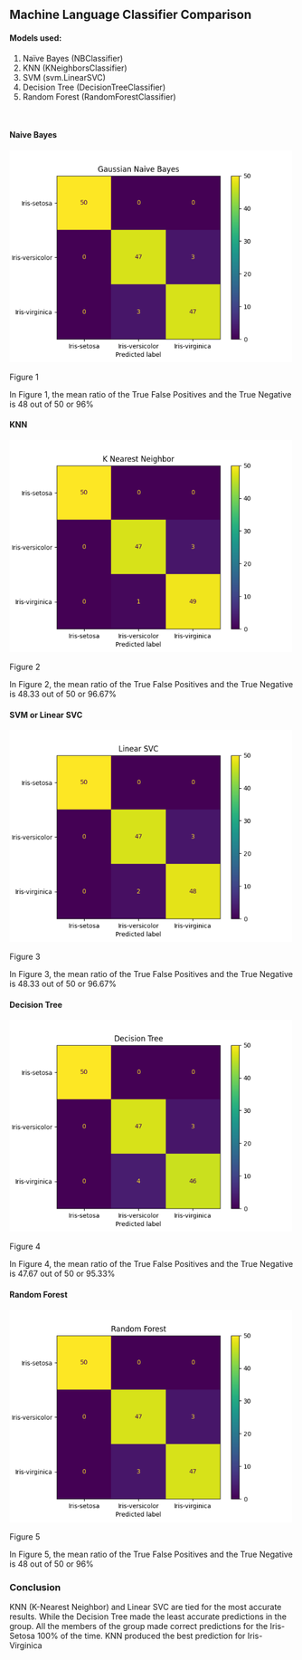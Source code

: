 <h2> Machine Language Classifier Comparison </h2>

<section>
  <h4>Models used:</h4>
  <ol>
    <li>Naïve Bayes (NBClassifier) </li>
    <li>KNN (KNeighborsClassifier) </li>
    <li>SVM (svm.LinearSVC) </li>
    <li>Decision Tree (DecisionTreeClassifier) </li>
    <li>Random Forest (RandomForestClassifier) </li>
  </ol>
</section>
<br/>
<section>
 <h4>Naive Bayes</h4>
 <img src="../build/compare-gaussian-naive-bayes.png"
  alt="Naive Bayes image" width="500"
  />
  <p>Figure 1</p>
  <p>In Figure 1, the mean ratio of the True False Positives and the True Negative is 48 out of 50 or 96%</p>
</section>

 <h4>KNN</h4>
 <img src="../build/compare-k-nearest-neighbor.png"
 alt="KNN image" width="500"
 />
  <p>Figure 2</p>
  <p>In Figure 2, the mean ratio of the True False Positives and the True Negative is 48.33 out of 50 or 96.67%</p>

 <h4>SVM or Linear SVC</h4>
 <img src="../build/compare-linear-svc.png"
 alt="SVM image" width="500"
 />
  <p>Figure 3</p>
  <p>In Figure 3, the mean ratio of the True False Positives and the True Negative is 48.33 out of 50 or 96.67%</p>

 <h4>Decision Tree</h4>
 <img src="../build/compare-decision-tree.png"
 alt="Naive Bayes" width="500"
 />
  <p>Figure 4</p>
  <p>In Figure 4, the mean ratio of the True False Positives and the True Negative is 47.67 out of 50 or 95.33%</p>

 <h4>Random Forest</h4>
 <img src="../build/compare-random-forest.png"
 alt="Naive Bayes" width="500"
 />
  <p>Figure 5</p>
  <p>In Figure 5, the mean ratio of the True False Positives and the True Negative is 48 out of 50 or 96%</p>

  <section>
    <h3>Conclusion</h3>
    <p>KNN (K-Nearest Neighbor) and Linear SVC are tied for the most accurate results. While the Decision Tree made the least accurate predictions in the group. All the members of the group made correct predictions for the Iris-Setosa 100% of the time. KNN produced the best prediction for Iris-Virginica </p>
  <section>
